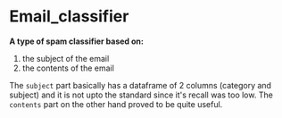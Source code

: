 # Email_classifier
**A type of spam classifier based on:**
  1.  the subject of the email
  2.  the contents of the email

The `subject` part basically has a dataframe of 2 columns (category and subject) and it is not upto the standard since it's recall was too low.
The `contents` part on the other hand proved to be quite useful.
